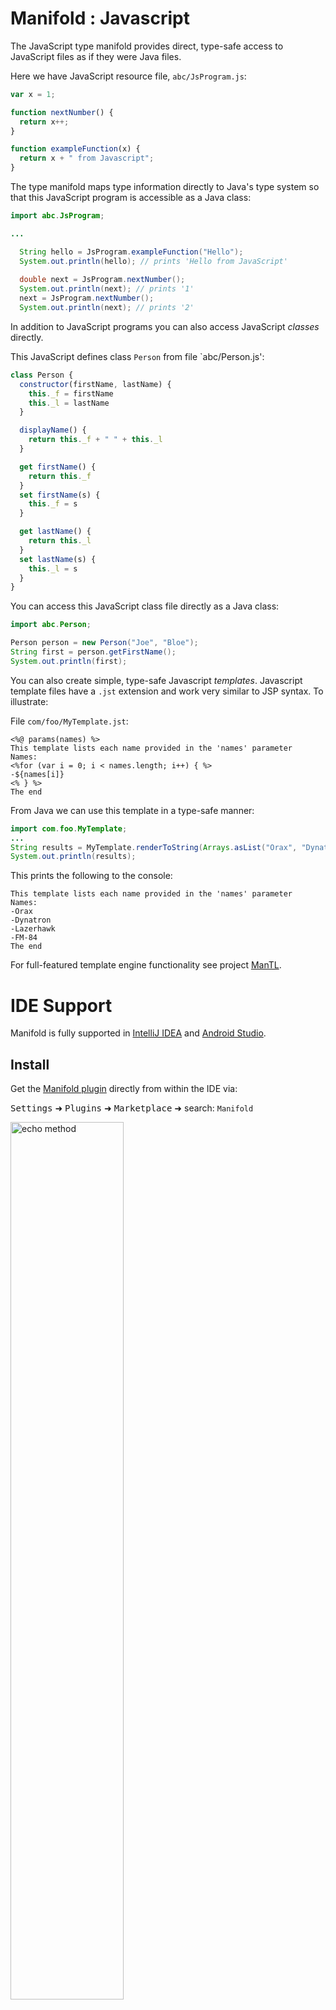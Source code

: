 # Manifold : Javascript

The JavaScript type manifold provides direct, type-safe access to JavaScript files
as if they were Java files.

Here we have JavaScript resource file, `abc/JsProgram.js`:
```javascript
var x = 1;

function nextNumber() {
  return x++;
}

function exampleFunction(x) {
  return x + " from Javascript";
}
```

The type manifold maps type information directly to Java's type system so that
this JavaScript program is accessible as a Java class:

```java
import abc.JsProgram;

...

  String hello = JsProgram.exampleFunction("Hello");
  System.out.println(hello); // prints 'Hello from JavaScript'
  
  double next = JsProgram.nextNumber();
  System.out.println(next); // prints '1'
  next = JsProgram.nextNumber();
  System.out.println(next); // prints '2'
```

In addition to JavaScript programs you can also access JavaScript _classes_ directly.

This JavaScript defines class `Person` from file `abc/Person.js':
```javascript
class Person {
  constructor(firstName, lastName) {
    this._f = firstName
    this._l = lastName
  }

  displayName() {
    return this._f + " " + this._l
  }

  get firstName() {
    return this._f
  }
  set firstName(s) {
    this._f = s
  }

  get lastName() {
    return this._l
  }
  set lastName(s) {
    this._l = s
  }
}
```

You can access this JavaScript class file directly as a Java class:
```java
import abc.Person;

Person person = new Person("Joe", "Bloe");
String first = person.getFirstName();
System.out.println(first);
```

You can also create simple, type-safe Javascript _templates_.  Javascript template files have a `.jst` extension
and work very similar to JSP syntax. To illustrate:

File `com/foo/MyTemplate.jst`:
```
<%@ params(names) %>
This template lists each name provided in the 'names' parameter
Names:
<%for (var i = 0; i < names.length; i++) { %>
-${names[i]}
<% } %>
The end
```
From Java we can use this template in a type-safe manner:
```java
import com.foo.MyTemplate;
...
String results = MyTemplate.renderToString(Arrays.asList("Orax", "Dynatron", "Lazerhawk", "FM-84"));
System.out.println(results);
``` 
This prints the following to the console:
```
This template lists each name provided in the 'names' parameter
Names:
-Orax
-Dynatron
-Lazerhawk
-FM-84
The end
```

For full-featured template engine functionality see project [ManTL](http://manifold.systems/manifold-templates.html).


# IDE Support 

Manifold is fully supported in [IntelliJ IDEA](https://www.jetbrains.com/idea/download) and [Android Studio](https://developer.android.com/studio).

## Install

Get the [Manifold plugin](https://plugins.jetbrains.com/plugin/10057-manifold) directly from within the IDE via:

<kbd>Settings</kbd> ➜ <kbd>Plugins</kbd> ➜ <kbd>Marketplace</kbd> ➜ search: `Manifold`

<p><img src="http://manifold.systems/images/ManifoldPlugin.png" alt="echo method" width="60%" height="60%"/></p>

## Sample Project

Experiment with the [Manifold Sample Project](https://github.com/manifold-systems/manifold-sample-project) via:

<kbd>File</kbd> ➜ <kbd>New</kbd> ➜ <kbd>Project from Version Control</kbd> ➜ <kbd>Git</kbd>

<p><img src="http://manifold.systems/images/OpenSampleProjectMenu.png" alt="echo method" width="60%" height="60%"/></p>

Enter: <kbd>https://github.com/manifold-systems/manifold-sample-project.git</kbd>

<p><img src="http://manifold.systems/images/OpenSampleProject.png" alt="echo method" width="60%" height="60%"/></p>

Use the [plugin](https://plugins.jetbrains.com/plugin/10057-manifold) to really boost your productivity. Use code
completion to conveniently access javascript. Make changes to your Javascript files and use the changes immediately,
no compilation!  Find usages of any element in your Javascript files. Perform rename refactors to quickly and safely
make project-wide changes.

# Setup

## Building this project

The `manifold-js` project is defined with Maven.  To build it install Maven and run the following command.

```
mvn compile
```

## Using this project

The `manifold-js` dependency works with all build tooling, including Maven and Gradle. It also works with Java versions
8 - 14.

This project consists of two modules:
* `manifold-js`
* `manifold-js-rt`

For optimal performance and to work with Android and other JVM languages it is recommended to:
* Add a _compile-only_ scoped dependency on `manifold-js` (Gradle: "compileOnly", Maven: "provided")
* Add a default scoped dependency on `manifold-js-rt` (Gradle: "implementation", Maven: "compile")

## Binaries

If you are *not* using Maven or Gradle, you can download the latest binaries [here](http://manifold.systems/docs.html#download).


## Gradle

Here is a sample `build.gradle` script. Change `targetCompatibility` and `sourceCompatibility` to your desired Java
version (8 - 14), the script takes care of the rest. 
```groovy
plugins {
    id 'java'
}

group 'systems.manifold'
version '1.0-SNAPSHOT'

targetCompatibility = 11
sourceCompatibility = 11

repositories {
    jcenter()
    maven { url 'https://oss.sonatype.org/content/repositories/snapshots/' }
}

dependencies {
    compileOnly 'systems.manifold:manifold-js:2020.1.13-SNAPSHOT'
    implementation 'systems.manifold:manifold-js-rt:2020.1.13-SNAPSHOT'

    testImplementation 'junit:junit:4.12'

    // Add manifold to -processorpath for javac
    annotationProcessor 'systems.manifold:manifold-js:2020.1.13-SNAPSHOT'
}

if (JavaVersion.current() != JavaVersion.VERSION_1_8 &&
    sourceSets.main.allJava.files.any {it.name == "module-info.java"}) {
    tasks.withType(JavaCompile) {
        // if you DO define a module-info.java file:
        options.compilerArgs += ['-Xplugin:Manifold', '--module-path', it.classpath.asPath]
    }
} else {
    tasks.withType(JavaCompile) {
        // If you DO NOT define a module-info.java file:
        options.compilerArgs += ['-Xplugin:Manifold']
    }
}
```
Use with accompanying `settings.gradle` file:
```groovy
rootProject.name = 'MyProject'
```

## Maven

### Java 8

```xml
<?xml version="1.0" encoding="UTF-8"?>
<project xmlns="http://maven.apache.org/POM/4.0.0" xmlns:xsi="http://www.w3.org/2001/XMLSchema-instance" xsi:schemaLocation="http://maven.apache.org/POM/4.0.0 http://maven.apache.org/maven-v4_0_0.xsd">
    <modelVersion>4.0.0</modelVersion>

    <groupId>com.example</groupId>
    <artifactId>my-js-app</artifactId>
    <version>0.1-SNAPSHOT</version>

    <name>My Javascript App</name>

    <properties>
        <!-- set latest manifold version here --> 
        <manifold.version>2020.1.13</manifold.version>
    </properties>
    
    <dependencies>
        <dependency>
            <groupId>systems.manifold</groupId>
            <artifactId>manifold-js</artifactId>
            <version>${manifold.version}</version>
            <scope>provided</scope>
        </dependency>
        <dependency>
            <groupId>systems.manifold</groupId>
            <artifactId>manifold-js-rt</artifactId>
            <version>${manifold.version}</version>
        </dependency>
    </dependencies>

    <!--Add the -Xplugin:Manifold argument for the javac compiler-->
    <build>
        <plugins>
            <plugin>
                <groupId>org.apache.maven.plugins</groupId>
                <artifactId>maven-compiler-plugin</artifactId>
                <version>3.8.0</version>
                <configuration>
                    <source>8</source>
                    <target>8</target>
                    <encoding>UTF-8</encoding>
                    <compilerArgs>
                        <!-- Configure manifold plugin-->
                        <arg>-Xplugin:Manifold</arg>
                    </compilerArgs>
                </configuration>
            </plugin>
        </plugins>
    </build>
</project>
```

### Java 9 or later
```xml
<?xml version="1.0" encoding="UTF-8"?>
<project xmlns="http://maven.apache.org/POM/4.0.0" xmlns:xsi="http://www.w3.org/2001/XMLSchema-instance" xsi:schemaLocation="http://maven.apache.org/POM/4.0.0 http://maven.apache.org/maven-v4_0_0.xsd">
    <modelVersion>4.0.0</modelVersion>

    <groupId>com.example</groupId>
    <artifactId>my-js-app</artifactId>
    <version>0.1-SNAPSHOT</version>

    <name>My Javascript App</name>

    <properties>
        <!-- set latest manifold version here --> 
        <manifold.version>2020.1.13</manifold.version>
    </properties>
    
    <dependencies>
        <dependency>
            <groupId>systems.manifold</groupId>
            <artifactId>manifold-js</artifactId>
            <version>${manifold.version}</version>
            <scope>provided</scope>
        </dependency>
        <dependency>
            <groupId>systems.manifold</groupId>
            <artifactId>manifold-js-rt</artifactId>
            <version>${manifold.version}</version>
        </dependency>
    </dependencies>


    <!--Add the -Xplugin:Manifold argument for the javac compiler-->
    <build>
        <plugins>
            <plugin>
                <groupId>org.apache.maven.plugins</groupId>
                <artifactId>maven-compiler-plugin</artifactId>
                <version>3.8.0</version>
                <configuration>
                    <source>11</source>
                    <target>11</target>
                    <encoding>UTF-8</encoding>
                    <compilerArgs>
                        <!-- Configure manifold plugin-->
                        <arg>-Xplugin:Manifold</arg>
                    </compilerArgs>
                    <!-- Add the processor path for the plugin (required for Java 9+) -->
                    <annotationProcessorPaths>
                        <path>
                            <groupId>systems.manifold</groupId>
                            <artifactId>manifold-js</artifactId>
                            <version>${manifold.version}</version>
                        </path>
                    </annotationProcessorPaths>
                </configuration>
            </plugin>
        </plugins>
    </build>
</project>
```

# License

## Open Source
Open source Manifold is free and licensed under the [Apache 2.0](http://www.apache.org/licenses/LICENSE-2.0) license.  

## Commercial
Commercial licenses for this work are available. These replace the above ASL 2.0 and offer 
limited warranties, support, maintenance, and commercial server integrations.

For more information, please visit: http://manifold.systems//licenses

Contact: admin@manifold.systems

# Versioning

For the versions available, see the [tags on this repository](https://github.com/manifold-systems/manifold/tags).

# Author

* [Scott McKinney](mailto:scott@manifold.systems)
